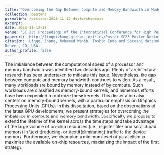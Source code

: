 ```yaml
---
title: "Overcoming the Gap Between Compute and Memory Bandwidth in Modern GPUs"
collection: posters
permalink: /posters/2023-11-12-doctorshowcase
excerpt: 
date: 2023-11-12~17
venue: 'SC 23: Proceedings of the International Conference for High Performance Computing, Networking, Storage and Analysis'
paperurl: 'http://lingqizhang.github.io/files/Poster_SC23_Poster_DoctorShowCase.pdf'
citation: 'Lingqi Zhang, Mohamed Wahib, Toshio Endo and Satoshi Matsuoka, "Overcoming the Gap Between Compute and Memory Bandwidth in Modern GPUs," In The International Conference for High Performance Computing, Networking, Storage and Analysis (SC ’23), November 12–17, 2023,
Denver, CO, USA.'
author_profile: false
---
```


The imbalance between the computational speed of a processor and memory bandwidth was identified two decades ago. Plenty of architectural research has been undertaken to mitigate this issue. Nevertheless, the gap between compute and memory bandwidth continues to widen. As a result, many workloads are bound by memory instead of by compute. Such workloads are classified as memory-bound kernels, and numerous efforts have been expended to optimize these kernels. This dissertation also centers on memory-bound kernels, with a particular emphasis on Graphics Processing Units (GPUs). In this dissertation, based on the observations of the latest GPU developments, we present strategies for overcoming the imbalance in compute and memory bandwidth. Specifically, we propose to extend the lifetime of the kernel across the time steps and take advantage of the large volume of on-chip resources (i.e., register files and scratchpad memory) in \textit{reducing} or \textit{eliminating} traffic to the device memory. Furthermore, we champion a minimum level of parallelism to maximize the available on-chip resources, maximizing the impact of the first strategy.

<!-- Parallel computing techniques have been introduced into digital image correlation (DIC) in recent years and leads to a surge in computation speed. The graphics processing unit (GPU)-based parallel computing demonstrated a surprising effect on accelerating the iterative subpixel DIC, compared with CPU-based parallel computing. In this paper, the performances of the two kinds of parallel computing techniques are compared for the previously proposed path-independent DIC method, in which the initial guess for the inverse compositional Gauss-Newton (IC-GN) algorithm at each point of interest (POI) is estimated through the fast Fourier transform-based cross-correlation (FFT-CC) algorithm. Based on the performance evaluation, a heterogeneous parallel computing (HPC) model is proposed with hybrid mode of parallelisms in order to combine the computing power of GPU and multicore CPU. A scheme of trial computation test is developed to optimize the configuration of the HPC model on a specific computer. The proposed HPC model shows excellent performance on a middle-end desktop computer for real-time subpixel DIC with high resolution of more than 10000 POIs per frame.
citation: 'Lingqi Zhang, Mohamed Wahib, Toshio Endo and Satoshi Matsuoka, "Overcoming the Gap Between Compute and Memory Bandwidth in Modern GPUs," In The International Conference for High Performance Computing, Networking, Storage and Analysis (SC ’23), November 12–17, 2023,
-->
